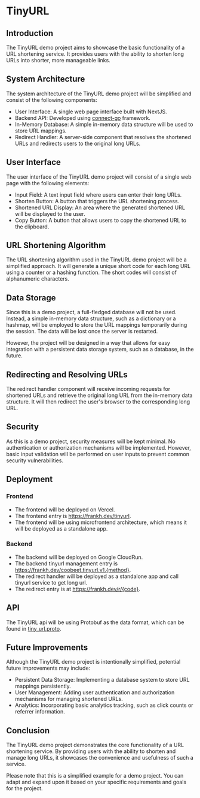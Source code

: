 # TinyURL

## Introduction

The TinyURL demo project aims to showcase the basic functionality of a URL shortening service. It provides users with the ability to shorten long URLs into shorter, more manageable links.

## System Architecture

The system architecture of the TinyURL demo project will be simplified and consist of the following components:

- User Interface: A single web page interface built with NextJS.
- Backend API: Developed using [connect-go](https://connect.build) framework.
- In-Memory Database: A simple in-memory data structure will be used to store URL mappings.
- Redirect Handler: A server-side component that resolves the shortened URLs and redirects users to the original long URLs.

## User Interface

The user interface of the TinyURL demo project will consist of a single web page with the following elements:

- Input Field: A text input field where users can enter their long URLs.
- Shorten Button: A button that triggers the URL shortening process.
- Shortened URL Display: An area where the generated shortened URL will be displayed to the user.
- Copy Button: A button that allows users to copy the shortened URL to the clipboard.

## URL Shortening Algorithm

The URL shortening algorithm used in the TinyURL demo project will be a simplified approach. It will generate a unique short code for each long URL using a counter or a hashing function. The short codes will consist of alphanumeric characters.

## Data Storage

Since this is a demo project, a full-fledged database will not be used. Instead, a simple in-memory data structure, such as a dictionary or a hashmap, will be employed to store the URL mappings temporarily during the session. The data will be lost once the server is restarted.

However, the project will be designed in a way that allows for easy integration with a persistent data storage system, such as a database, in the future.

## Redirecting and Resolving URLs

The redirect handler component will receive incoming requests for shortened URLs and retrieve the original long URL from the in-memory data structure. It will then redirect the user's browser to the corresponding long URL.

## Security

As this is a demo project, security measures will be kept minimal. No authentication or authorization mechanisms will be implemented. However, basic input validation will be performed on user inputs to prevent common security vulnerabilities.

## Deployment

### Frontend

- The frontend will be deployed on Vercel.
- The frontend entry is https://frankh.dev/tinyurl.
- The frontend will be using microfrontend architecture, which means it will be deployed as a standalone app.

### Backend

- The backend will be deployed on Google CloudRun.
- The backend tinyurl management entry is https://frankh.dev/coobeet.tinyurl.v1.{method}.
- The redirect handler will be deployed as a standalone app and call tinyurl service to get long url.
- The redirect entry is at https://frankh.dev/r/{code}.

## API

The TinyURL api will be using Protobuf as the data format, which can be found in [tiny_url.proto](/proto/coobeet/tinyurl/v1/tiny_url.proto).

## Future Improvements

Although the TinyURL demo project is intentionally simplified, potential future improvements may include:

- Persistent Data Storage: Implementing a database system to store URL mappings persistently.
- User Management: Adding user authentication and authorization mechanisms for managing shortened URLs.
- Analytics: Incorporating basic analytics tracking, such as click counts or referrer information.

## Conclusion

The TinyURL demo project demonstrates the core functionality of a URL shortening service. By providing users with the ability to shorten and manage long URLs, it showcases the convenience and usefulness of such a service.

Please note that this is a simplified example for a demo project. You can adapt and expand upon it based on your specific requirements and goals for the project.
